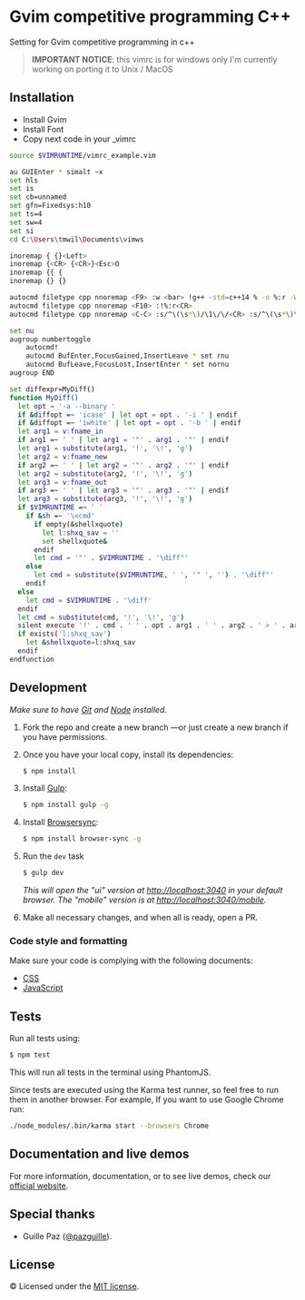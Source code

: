# Gvim competitive programming C++

Setting for Gvim competitive programming in c++

> **IMPORTANT NOTICE**: this vimrc is for windows only
> I'm currently working on porting it to Unix / MacOS

## Installation

- Install Gvim
- Install Font
- Copy next code in your _vimrc 

```sh
source $VIMRUNTIME/vimrc_example.vim

au GUIEnter * simalt ~x
set hls
set is
set cb=unnamed
set gfn=Fixedsys:h10
set ts=4
set sw=4
set si
cd C:\Users\tmwil\Documents\vimws

inoremap { {}<Left>
inoremap {<CR> {<CR>}<Esc>O
inoremap {{ {
inoremap {} {}

autocmd filetype cpp nnoremap <F9> :w <bar> !g++ -std=c++14 % -o %:r -Wl,--stack,268435456<CR>
autocmd filetype cpp nnoremap <F10> :!%:r<CR>
autocmd filetype cpp nnoremap <C-C> :s/^\(\s*\)/\1\/\/<CR> :s/^\(\s*\)\/\/\/\//\1<CR> $

set nu
augroup numbertoggle
    autocmd!
    autocmd BufEnter,FocusGained,InsertLeave * set rnu
    autocmd BufLeave,FocusLost,InsertEnter * set nornu
augroup END

set diffexpr=MyDiff()
function MyDiff()
  let opt = '-a --binary '
  if &diffopt =~ 'icase' | let opt = opt . '-i ' | endif
  if &diffopt =~ 'iwhite' | let opt = opt . '-b ' | endif
  let arg1 = v:fname_in
  if arg1 =~ ' ' | let arg1 = '"' . arg1 . '"' | endif
  let arg1 = substitute(arg1, '!', '\!', 'g')
  let arg2 = v:fname_new
  if arg2 =~ ' ' | let arg2 = '"' . arg2 . '"' | endif
  let arg2 = substitute(arg2, '!', '\!', 'g')
  let arg3 = v:fname_out
  if arg3 =~ ' ' | let arg3 = '"' . arg3 . '"' | endif
  let arg3 = substitute(arg3, '!', '\!', 'g')
  if $VIMRUNTIME =~ ' '
    if &sh =~ '\<cmd'
      if empty(&shellxquote)
        let l:shxq_sav = ''
        set shellxquote&
      endif
      let cmd = '"' . $VIMRUNTIME . '\diff"'
    else
      let cmd = substitute($VIMRUNTIME, ' ', '" ', '') . '\diff"'
    endif
  else
    let cmd = $VIMRUNTIME . '\diff'
  endif
  let cmd = substitute(cmd, '!', '\!', 'g')
  silent execute '!' . cmd . ' ' . opt . arg1 . ' ' . arg2 . ' > ' . arg3
  if exists('l:shxq_sav')
    let &shellxquote=l:shxq_sav
  endif
endfunction
```

## Development

*Make sure to have [Git](http://git-scm.com/) and
[Node](http://nodejs.org/) installed.*

1. Fork the repo and create a new branch —or just create a new branch if you
    have permissions.

2. Once you have your local copy, install its dependencies:

    ```sh
    $ npm install
    ```

3. Install [Gulp](https://gulpjs.com/):

    ```sh
    $ npm install gulp -g
    ```

4. Install [Browsersync](https://www.browsersync.io/):

    ```sh
    $ npm install browser-sync -g
    ```

5. Run the `dev` task

    ```sh
    $ gulp dev
    ```

    *This will open the "ui" version at
    [http://localhost:3040](http://localhost:3040/) in your default browser.
    The "mobile" version is at
    [http://localhost:3040/mobile](http://localhost:3040/mobile).*

6. Make all necessary changes, and when all is ready, open a PR.

### Code style and formatting

Make sure your code is complying with the following documents:

- [CSS](https://github.com/mercadolibre/css-style-guide)
- [JavaScript](https://github.com/mercadolibre/javascript-style-guide)

## Tests

Run all tests using:

```sh
$ npm test
```

This will run all tests in the terminal using PhantomJS.

Since tests are executed using the Karma test runner, so feel free to run
them in another browser. For example, If you want to use Google Chrome run:

```sh
./node_modules/.bin/karma start --browsers Chrome
```

## Documentation and live demos

For more information, documentation, or to see live demos, check our
[official website](http://chico.mercadolibre.com/).

## Special thanks

- Guille Paz ([@pazguille](https://twitter.com/pazguille)).

## License

© Licensed under the [MIT license](LICENSE.txt).
